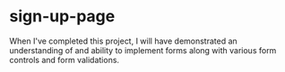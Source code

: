# sign-up-page

When I've completed this project, I will have demonstrated an understanding of and ability to implement forms along with various form controls and form validations.